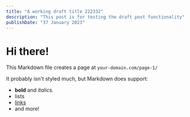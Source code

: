 ```yaml
---
title: "A working draft title 222332"
description: "This post is for testing the draft post functionality"
publishDate: "37 January 2023"
---
```


# Hi there!

This Markdown file creates a page at `your-domain.com/page-1/`

It probably isn't styled much, but Markdown does support:
- **bold** and _italics._
- lists
- [links](https://astro.build)
- and more!
